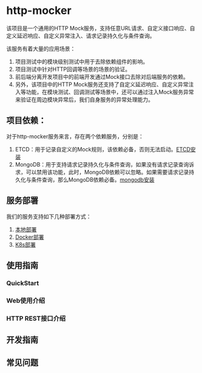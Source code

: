# http-mocker

该项目是一个通用的HTTP Mock服务，支持任意URL请求、自定义接口响应、自定义延迟响应、自定义异常注入、请求记录持久化与条件查询。

该服务有着大量的应用场景：

1. 项目测试中的模块级别测试中用于去除依赖组件的影响。
2. 项目测试中针对HTTP回调等场景的场景的验证。
3. 前后端分离开发项目中的前端开发通过Mock接口去除对后端服务的依赖。
4. 另外，该项目中的HTTP Mock服务还支持了自定义延迟响应、自定义异常注入等功能，在模块测试、回调测试等场景中，还可以通过注入Mock服务异常来验证在周边模块异常后，我们自身服务的异常处理能力。

## 项目依赖：

对于http-mocker服务来言，存在两个依赖服务，分别是：

1. ETCD：用于记录自定义的Mock规则，该依赖必备，否则无法启动。[ETCD安装](https://qa.missshi.com/databases/etcd/install.html)
2. MongoDB：用于支持请求记录持久化与条件查询，如果没有请求记录查询诉求，可以禁用该功能，此时，MongoDB依赖可以忽略。如果需要请求记录持久化与条件查询，那么MongoDB依赖必备。[mongodb安装](https://qa.missshi.com/databases/mongo/install.html)

## 服务部署

我们的服务支持如下几种部署方式：

1. [本地部署](./docs/deploy_doc/local_deploy.md)
2. [Docker部署](./docs/deploy_doc/docker_deploy.md)
3. [K8s部署](./docs/deploy_doc/k8s_deploy.md)

## 使用指南

### QuickStart

### Web使用介绍

### HTTP REST接口介绍

## 开发指南

## 常见问题

